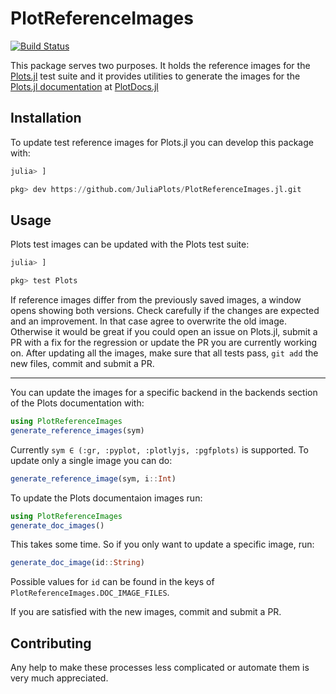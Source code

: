 # PlotReferenceImages

[![Build Status](https://travis-ci.org/JuliaPlots/PlotReferenceImages.jl.svg?branch=master)](https://travis-ci.org/JuliaPlots/PlotReferenceImages.jl)

This package serves two purposes.
It holds the reference images for the [Plots.jl](https://github.com/JuliaPlots/Plots.jl) test suite and it provides utilities to generate the images for the [Plots.jl documentation](http://docs.juliaplots.org/latest/) at [PlotDocs.jl](https://github.com/JuliaPlots/PlotDocs.jl)

## Installation

To update test reference images for Plots.jl you can develop this package with:

```julia
julia> ]

pkg> dev https://github.com/JuliaPlots/PlotReferenceImages.jl.git
```

## Usage

Plots test images can be updated with the Plots test suite:

```julia
julia> ]

pkg> test Plots
```
If reference images differ from the previously saved images, a window opens showing both versions.
Check carefully if the changes are expected and an improvement.
In that case agree to overwrite the old image.
Otherwise it would be great if you could open an issue on Plots.jl, submit a PR with a fix for the regression or update the PR you are currently working on.
After updating all the images, make sure that all tests pass, `git add` the new files, commit and submit a PR.

---

You can update the images for a specific backend in the backends section of the Plots documentation with:

```julia
using PlotReferenceImages
generate_reference_images(sym)
```

Currently `sym ∈ (:gr, :pyplot, :plotlyjs, :pgfplots)` is supported.
To update only a single image you can do:

```julia
generate_reference_image(sym, i::Int)
```

To update the Plots documentaion images run:

```julia
using PlotReferenceImages
generate_doc_images()
```

This takes some time. So if you only want to update a specific image, run:

```julia
generate_doc_image(id::String)
```
Possible values for `id` can be found in the keys of `PlotReferenceImages.DOC_IMAGE_FILES`.

If you are satisfied with the new images, commit and submit a PR.

## Contributing

Any help to make these processes less complicated or automate them is very much appreciated.
